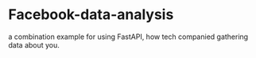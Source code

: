 # Facebook-data-analysis
a combination example for using FastAPI, how tech companied gathering data about you. 
